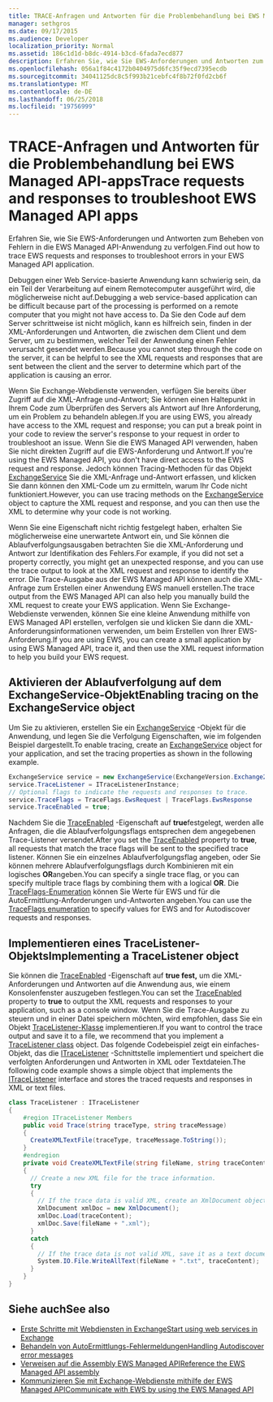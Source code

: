 ```yaml
---
title: TRACE-Anfragen und Antworten für die Problembehandlung bei EWS Managed API-apps
manager: sethgros
ms.date: 09/17/2015
ms.audience: Developer
localization_priority: Normal
ms.assetid: 186c1d1d-b8dc-4914-b3cd-6fada7ecd877
description: Erfahren Sie, wie Sie EWS-Anforderungen und Antworten zum Beheben von Fehlern in die EWS Managed API-Anwendung zu verfolgen.
ms.openlocfilehash: 056a1f84c4172b0404975d6fc35f9ecd7395ecdb
ms.sourcegitcommit: 34041125dc8c5f993b21cebfc4f8b72f0fd2cb6f
ms.translationtype: MT
ms.contentlocale: de-DE
ms.lasthandoff: 06/25/2018
ms.locfileid: "19756999"
---
```

# <a name="trace-requests-and-responses-to-troubleshoot-ews-managed-api-apps"></a><span data-ttu-id="d86cb-103">TRACE-Anfragen und Antworten für die Problembehandlung bei EWS Managed API-apps</span><span class="sxs-lookup"><span data-stu-id="d86cb-103">Trace requests and responses to troubleshoot EWS Managed API apps</span></span>

<span data-ttu-id="d86cb-104">Erfahren Sie, wie Sie EWS-Anforderungen und Antworten zum Beheben von Fehlern in die EWS Managed API-Anwendung zu verfolgen.</span><span class="sxs-lookup"><span data-stu-id="d86cb-104">Find out how to trace EWS requests and responses to troubleshoot errors in your EWS Managed API application.</span></span>
  
<span data-ttu-id="d86cb-105">Debuggen einer Web Service-basierte Anwendung kann schwierig sein, da ein Teil der Verarbeitung auf einem Remotecomputer ausgeführt wird, die möglicherweise nicht auf.</span><span class="sxs-lookup"><span data-stu-id="d86cb-105">Debugging a web service-based application can be difficult because part of the processing is performed on a remote computer that you might not have access to.</span></span> <span data-ttu-id="d86cb-106">Da Sie den Code auf dem Server schrittweise ist nicht möglich, kann es hilfreich sein, finden in der XML-Anforderungen und Antworten, die zwischen dem Client und dem Server, um zu bestimmen, welcher Teil der Anwendung einen Fehler verursacht gesendet werden.</span><span class="sxs-lookup"><span data-stu-id="d86cb-106">Because you cannot step through the code on the server, it can be helpful to see the XML requests and responses that are sent between the client and the server to determine which part of the application is causing an error.</span></span> 
  
<span data-ttu-id="d86cb-107">Wenn Sie Exchange-Webdienste verwenden, verfügen Sie bereits über Zugriff auf die XML-Anfrage und-Antwort; Sie können einen Haltepunkt in Ihrem Code zum Überprüfen des Servers als Antwort auf Ihre Anforderung, um ein Problem zu behandeln ablegen.</span><span class="sxs-lookup"><span data-stu-id="d86cb-107">If you are using EWS, you already have access to the XML request and response; you can put a break point in your code to review the server's response to your request in order to troubleshoot an issue.</span></span> <span data-ttu-id="d86cb-108">Wenn Sie die EWS Managed API verwenden, haben Sie nicht direkten Zugriff auf die EWS-Anforderung und Antwort.</span><span class="sxs-lookup"><span data-stu-id="d86cb-108">If you're using the EWS Managed API, you don't have direct access to the EWS request and response.</span></span> <span data-ttu-id="d86cb-109">Jedoch können Tracing-Methoden für das Objekt [ExchangeService](http://msdn.microsoft.com/en-us/library/microsoft.exchange.webservices.data.exchangeservice%28v=exchg.80%29.aspx) Sie die XML-Anfrage und-Antwort erfassen, und klicken Sie dann können den XML-Code um zu ermitteln, warum Ihr Code nicht funktioniert.</span><span class="sxs-lookup"><span data-stu-id="d86cb-109">However, you can use tracing methods on the [ExchangeService](http://msdn.microsoft.com/en-us/library/microsoft.exchange.webservices.data.exchangeservice%28v=exchg.80%29.aspx) object to capture the XML request and response, and you can then use the XML to determine why your code is not working.</span></span> 

<span data-ttu-id="d86cb-110">Wenn Sie eine Eigenschaft nicht richtig festgelegt haben, erhalten Sie möglicherweise eine unerwartete Antwort ein, und Sie können die Ablaufverfolgungsausgaben betrachten Sie die XML-Anforderung und Antwort zur Identifikation des Fehlers.</span><span class="sxs-lookup"><span data-stu-id="d86cb-110">For example, if you did not set a property correctly, you might get an unexpected response, and you can use the trace output to look at the XML request and response to identify the error.</span></span> <span data-ttu-id="d86cb-111">Die Trace-Ausgabe aus der EWS Managed API können auch die XML-Anfrage zum Erstellen einer Anwendung EWS manuell erstellen.</span><span class="sxs-lookup"><span data-stu-id="d86cb-111">The trace output from the EWS Managed API can also help you manually build the XML request to create your EWS application.</span></span> <span data-ttu-id="d86cb-112">Wenn Sie Exchange-Webdienste verwenden, können Sie eine kleine Anwendung mithilfe von EWS Managed API erstellen, verfolgen sie und klicken Sie dann die XML-Anforderungsinformationen verwenden, um beim Erstellen von Ihrer EWS-Anforderung.</span><span class="sxs-lookup"><span data-stu-id="d86cb-112">If you are using EWS, you can create a small application by using EWS Managed API, trace it, and then use the XML request information to help you build your EWS request.</span></span> 
  
## <a name="enabling-tracing-on-the-exchangeservice-object"></a><span data-ttu-id="d86cb-113">Aktivieren der Ablaufverfolgung auf dem ExchangeService-Objekt</span><span class="sxs-lookup"><span data-stu-id="d86cb-113">Enabling tracing on the ExchangeService object</span></span>
<span data-ttu-id="d86cb-114"><a name="bk_EnableTracing"> </a></span><span class="sxs-lookup"><span data-stu-id="d86cb-114"></span></span>

<span data-ttu-id="d86cb-115">Um Sie zu aktivieren, erstellen Sie ein [ExchangeService](http://msdn.microsoft.com/en-us/library/microsoft.exchange.webservices.data.exchangeservice%28v=exchg.80%29.aspx) -Objekt für die Anwendung, und legen Sie die Verfolgung Eigenschaften, wie im folgenden Beispiel dargestellt.</span><span class="sxs-lookup"><span data-stu-id="d86cb-115">To enable tracing, create an [ExchangeService](http://msdn.microsoft.com/en-us/library/microsoft.exchange.webservices.data.exchangeservice%28v=exchg.80%29.aspx) object for your application, and set the tracing properties as shown in the following example.</span></span> 
  
```cs
ExchangeService service = new ExchangeService(ExchangeVersion.Exchange2010);
service.TraceListener = ITraceListenerInstance;
// Optional flags to indicate the requests and responses to trace.
service.TraceFlags = TraceFlags.EwsRequest | TraceFlags.EwsResponse
service.TraceEnabled = true;

```

<span data-ttu-id="d86cb-116">Nachdem Sie die [TraceEnabled](http://msdn.microsoft.com/en-us/library/microsoft.exchange.webservices.data.exchangeservicebase.traceenabled%28v=exchg.80%29.aspx) -Eigenschaft auf **true**festgelegt, werden alle Anfragen, die die Ablaufverfolgungsflags entsprechen dem angegebenen Trace-Listener versendet.</span><span class="sxs-lookup"><span data-stu-id="d86cb-116">After you set the [TraceEnabled](http://msdn.microsoft.com/en-us/library/microsoft.exchange.webservices.data.exchangeservicebase.traceenabled%28v=exchg.80%29.aspx) property to **true**, all requests that match the trace flags will be sent to the specified trace listener.</span></span> <span data-ttu-id="d86cb-117">Können Sie ein einzelnes Ablaufverfolgungsflag angeben, oder Sie können mehrere Ablaufverfolgungsflags durch Kombinieren mit ein logisches **OR**angeben.</span><span class="sxs-lookup"><span data-stu-id="d86cb-117">You can specify a single trace flag, or you can specify multiple trace flags by combining them with a logical **OR**.</span></span> <span data-ttu-id="d86cb-118">Die [TraceFlags-Enumeration](http://msdn.microsoft.com/en-us/library/microsoft.exchange.webservices.data.traceflags%28v=exchg.80%29.aspx) können Sie Werte für EWS und für die AutoErmittlung-Anforderungen und-Antworten angeben.</span><span class="sxs-lookup"><span data-stu-id="d86cb-118">You can use the [TraceFlags enumeration](http://msdn.microsoft.com/en-us/library/microsoft.exchange.webservices.data.traceflags%28v=exchg.80%29.aspx) to specify values for EWS and for Autodiscover requests and responses.</span></span> 
  
## <a name="implementing-a-tracelistener-object"></a><span data-ttu-id="d86cb-119">Implementieren eines TraceListener-Objekts</span><span class="sxs-lookup"><span data-stu-id="d86cb-119">Implementing a TraceListener object</span></span>
<span data-ttu-id="d86cb-120"><a name="bk_traceListener"> </a></span><span class="sxs-lookup"><span data-stu-id="d86cb-120"></span></span>

<span data-ttu-id="d86cb-121">Sie können die [TraceEnabled](http://msdn.microsoft.com/en-us/library/microsoft.exchange.webservices.data.exchangeservicebase.traceenabled%28v=exchg.80%29.aspx) -Eigenschaft auf **true fest,** um die XML-Anforderungen und Antworten auf die Anwendung aus, wie einem Konsolenfenster auszugeben festlegen.</span><span class="sxs-lookup"><span data-stu-id="d86cb-121">You can set the [TraceEnabled](http://msdn.microsoft.com/en-us/library/microsoft.exchange.webservices.data.exchangeservicebase.traceenabled%28v=exchg.80%29.aspx) property to **true** to output the XML requests and responses to your application, such as a console window.</span></span> <span data-ttu-id="d86cb-122">Wenn Sie die Trace-Ausgabe zu steuern und in einer Datei speichern möchten, wird empfohlen, dass Sie ein Objekt [TraceListener-Klasse](http://msdn.microsoft.com/en-us/library/system.diagnostics.tracelistener.aspx) implementieren.</span><span class="sxs-lookup"><span data-stu-id="d86cb-122">If you want to control the trace output and save it to a file, we recommend that you implement a [TraceListener class](http://msdn.microsoft.com/en-us/library/system.diagnostics.tracelistener.aspx) object.</span></span> <span data-ttu-id="d86cb-123">Das folgende Codebeispiel zeigt ein einfaches-Objekt, das die [ITraceListener](http://msdn.microsoft.com/en-us/library/microsoft.exchange.webservices.data.itracelistener%28v=exchg.80%29.aspx) -Schnittstelle implementiert und speichert die verfolgten Anforderungen und Antworten in XML oder Textdateien.</span><span class="sxs-lookup"><span data-stu-id="d86cb-123">The following code example shows a simple object that implements the [ITraceListener](http://msdn.microsoft.com/en-us/library/microsoft.exchange.webservices.data.itracelistener%28v=exchg.80%29.aspx) interface and stores the traced requests and responses in XML or text files.</span></span> 
  
```cs
class TraceListener : ITraceListener
{
    #region ITraceListener Members
    public void Trace(string traceType, string traceMessage)
    {
      CreateXMLTextFile(traceType, traceMessage.ToString());
    }
    #endregion
    private void CreateXMLTextFile(string fileName, string traceContent)
    {
      // Create a new XML file for the trace information.
      try
      {
        // If the trace data is valid XML, create an XmlDocument object and save.
        XmlDocument xmlDoc = new XmlDocument();
        xmlDoc.Load(traceContent);
        xmlDoc.Save(fileName + ".xml");
      }
      catch
      {
        // If the trace data is not valid XML, save it as a text document.
        System.IO.File.WriteAllText(fileName + ".txt", traceContent);
      }
    }
}

```

## <a name="see-also"></a><span data-ttu-id="d86cb-124">Siehe auch</span><span class="sxs-lookup"><span data-stu-id="d86cb-124">See also</span></span>

- [<span data-ttu-id="d86cb-125">Erste Schritte mit Webdiensten in Exchange</span><span class="sxs-lookup"><span data-stu-id="d86cb-125">Start using web services in Exchange</span></span>](start-using-web-services-in-exchange.md)
- [<span data-ttu-id="d86cb-126">Behandeln von AutoErmittlungs-Fehlermeldungen</span><span class="sxs-lookup"><span data-stu-id="d86cb-126">Handling Autodiscover error messages</span></span>](handling-autodiscover-error-messages.md)    
- [<span data-ttu-id="d86cb-127">Verweisen auf die Assembly EWS Managed API</span><span class="sxs-lookup"><span data-stu-id="d86cb-127">Reference the EWS Managed API assembly</span></span>](how-to-reference-the-ews-managed-api-assembly.md)    
- [<span data-ttu-id="d86cb-128">Kommunizieren Sie mit Exchange-Webdienste mithilfe der EWS Managed API</span><span class="sxs-lookup"><span data-stu-id="d86cb-128">Communicate with EWS by using the EWS Managed API</span></span>](how-to-communicate-with-ews-by-using-the-ews-managed-api.md)
    

